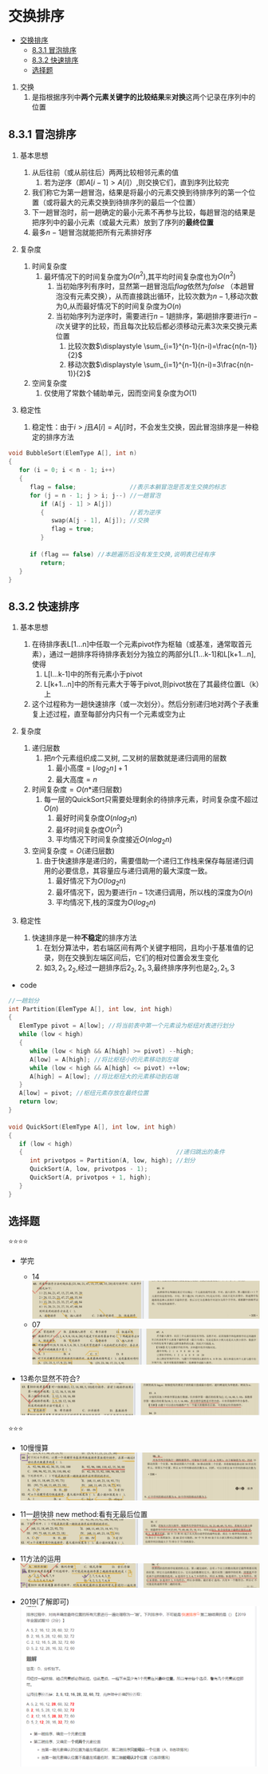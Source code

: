# 交换排序

- [交换排序](#交换排序)
  - [8.3.1 冒泡排序](#831-冒泡排序)
  - [8.3.2 快速排序](#832-快速排序)
  - [选择题](#选择题)

1. 交换
   1. 是指根据序列中**两个元素关键字的比较结果**来**对换**这两个记录在序列中的位置

## 8.3.1 冒泡排序

1. 基本思想
   1. 从后往前（或从前往后）两两比较相邻元素的值
      1. 若为逆序（即$A[i-1]>A[i]$）,则交换它们，直到序列比较完
   2. 我们称它为第一趟冒泡，结果是将最小的元素交换到待排序列的第一个位置（或将最大的元素交换到待排序列的最后一个位置）
   3. 下一趟冒泡时，前一趟确定的最小元素不再参与比较，每趟冒泡的结果是把序列中的最小元素（或最大元素）放到了序列的**最终位置**
   4. 最多$n-1$趟冒泡就能把所有元素排好序

2. 复杂度
   1. 时间复杂度
      1. 最坏情况下的时间复杂度为$O(n^2)$,其平均时间复杂度也为$O(n^2)$
         1. 当初始序列有序时，显然第一趟冒泡后$flag$依然为$false$ （本趟冒泡没有元素交换），从而直接跳出循环，比较次数为$n-1$,移动次数为$0$,从而最好情况下的时间复杂度为$O(n)$
         2. 当初始序列为逆序时，需要进行$n-1$趟排序，第$i$趟排序要进行$n-i$次关键字的比较，而且每次比较后都必须移动元素$3$次来交换元素位置
            1. 比较次数$\displaystyle \sum_{i=1}^{n-1}(n-i)=\frac{n(n-1)}{2}$
            2. 移动次数$\displaystyle \sum_{i=1}^{n-1}(n-i)=3\frac{n(n-1)}{2}$
   2. 空间复杂度
      1. 仅使用了常数个辅助单元，因而空间复杂度为$O(1)$

3. 稳定性
   1. 稳定性：由于$i>j$且$A[i]=A[j]$时，不会发生交换，因此冒泡排序是一种稳定的排序方法

```c
void BubbleSort(ElemType A[], int n)
{
   for (i = 0; i < n - 1; i++)
   {
      flag = false;               //表示本躺冒泡是否发生交换的标志
      for (j = n - 1; j > i; j--) //一趟冒泡
         if (A[j - 1] > A[j])
         {                        //若为逆序
            swap(A[j - 1], A[j]); //交换
            flag = true;
         }

      if (flag == false) //本趟遍历后没有发生交换,说明表已经有序
         return;
   }
}
```

## 8.3.2 快速排序

1. 基本思想
   1. 在待排序表L[1...n]中任取一个元素pivot作为枢轴（或基准，通常取首元素），通过一趟排序将待排序表划分为独立的两部分L[1...k-1]和L[k+1...n],使得
      1. L[l...k-1]中的所有元素小于pivot
      2. L[k+1...n]中的所有元素大于等于pivot,则pivot放在了其最终位置L（k）上
   2. 这个过程称为一趟快速排序（或一次划分）。然后分别递归地对两个子表重复上述过程，直至每部分内只有一个元素或空为止

2. 复杂度
   1. 递归层数
      1. 把$n$个元素组织成二叉树, 二叉树的层数就是递归调用的层数
         1. 最小高度$=\lfloor log_2n\rfloor+1$
         2. 最大高度$=n$
   2. 时间复杂度$=O(n*$递归层数$)$
      1. 每一层的QuickSort只需要处理剩余的待排序元素，时间复杂度不超过$O(n)$
         1. 最好时间复杂度$O(nlog_2n)$
         2. 最坏时间复杂度$O(n^2)$
         3. 平均情况下时间复杂度接近$O(nlog_2n)$
   3. 空间复杂度$=O($递归层数$)$
      1. 由于快速排序是递归的，需要借助一个递归工作栈来保存每层递归调用的必要信息，其容量应与递归调用的最大深度一致。
         1. 最好情况下为$O(log_2n)$
         2. 最坏情况下，因为要进行$n-1$次递归调用，所以栈的深度为$O(n)$
         3. 平均情况下,栈的深度为$O(log_2n)$

3. 稳定性
   1. 快速排序是一种**不稳定**的排序方法
      1. 在划分算法中，若右端区间有两个关键字相同，且均小于基准值的记录，则在交换到左端区间后，它们的相对位置会发生变化
      2. 如${3,2_1,2_2}$,经过一趟排序后${2_2,2_1,3}$,最终排序序列也是${2_2,2_1,3}$

- code

```c
//一趟划分
int Partition(ElemType A[], int low, int high)
{
   ElemType pivot = A[low]; //将当前表中第一个元素设为枢纽对表进行划分
   while (low < high)
   {
      while (low < high && A[high] >= pivot) --high;
      A[low] = A[high]; //将比枢纽小的元素移动到左端
      while (low < high && A[high] <= pivot) ++low;
      A[high] = A[low]; //将比枢纽大的元素移动到右端
   }
   A[low] = pivot; //枢纽元素存放在最终位置
   return low;
}

void QuickSort(ElemType A[], int low, int high)
{
   if (low < high)
   {                                           //递归跳出的条件
      int privotpos = Partition(A, low, high); //划分
      QuickSort(A, low, privotpos - 1);
      QuickSort(A, privotpos + 1, high);
   }
}
```

## 选择题

⭐⭐⭐⭐

- 学完
  - 14![20220909191540](https://raw.githubusercontent.com/Logible/Image/main/note_image/20220909191540.png)
  - 07![20220909191758](https://raw.githubusercontent.com/Logible/Image/main/note_image/20220909191758.png)

- 13希尔显然不符合?![20220909192418](https://raw.githubusercontent.com/Logible/Image/main/note_image/20220909192418.png)

⭐⭐⭐

- 10慢慢算![20220909192106](https://raw.githubusercontent.com/Logible/Image/main/note_image/20220909192106.png)

- 11一趟快排 new method:看有无最后位置![20220909192247](https://raw.githubusercontent.com/Logible/Image/main/note_image/20220909192247.png)
- 11方法的运用![20220909192606](https://raw.githubusercontent.com/Logible/Image/main/note_image/20220909192606.png)
- 2019(了解即可)![20220909193647](https://raw.githubusercontent.com/Logible/Image/main/note_image/20220909193647.png)
